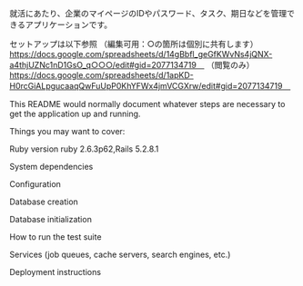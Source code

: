 就活にあたり、企業のマイページのIDやパスワード、タスク、期日などを管理できるアプリケーションです。

セットアップは以下参照 
（編集可用：○の箇所は個別に共有します）https://docs.google.com/spreadsheets/d/14gBbfl_geGfKWvNs4jQNX-a4thjUZNc1nD1GsO_q○○○/edit#gid=2077134719　 
（閲覧のみ）https://docs.google.com/spreadsheets/d/1apKD-H0rcGiALpgucaaqQwFuUpP0KhYFWx4jmVCGXrw/edit#gid=2077134719　

This README would normally document whatever steps are necessary to get the application up and running.

Things you may want to cover:

Ruby version
ruby 2.6.3p62,Rails 5.2.8.1

System dependencies

Configuration

Database creation

Database initialization

How to run the test suite

Services (job queues, cache servers, search engines, etc.)

Deployment instructions
